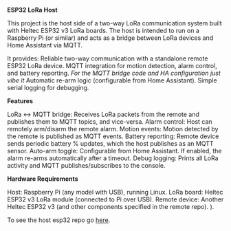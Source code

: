 **ESP32 LoRa Host**

This project is the host side of a two-way LoRa communication system built with Heltec ESP32 v3 LoRa boards.
The host is intended to run on a Raspberry Pi (or similar) and acts as a bridge between LoRa devices and Home Assistant via MQTT.

It provides:
Reliable two-way communication with a standalone remote ESP32 LoRa device.
MQTT integration for motion detection, alarm control, and battery reporting.
_For the MQTT bridge code and HA configuration just vibe it_
Automatic re-arm logic (configurable from Home Assistant).
Simple serial logging for debugging.

**Features**

LoRa ↔ MQTT bridge: Receives LoRa packets from the remote and publishes them to MQTT topics, and vice-versa.
Alarm control: Host can remotely arm/disarm the remote alarm.
Motion events: Motion detected by the remote is published as MQTT events.
Battery reporting: Remote device sends periodic battery % updates, which the host publishes as an MQTT sensor.
Auto-arm toggle: Configurable from Home Assistant. If enabled, the alarm re-arms automatically after a timeout.
Debug logging: Prints all LoRa activity and MQTT publishes/subscribes to the console.

**Hardware Requirements**

Host: Raspberry Pi (any model with USB), running Linux.
LoRa board: Heltec ESP32 v3 LoRa module (connected to Pi over USB).
Remote device: Another Heltec ESP32 v3 (and other components specified in the remote repo).
).

To see the host esp32 repo go [here](https://github.com/aksaakov/esp32_lora_remote).
